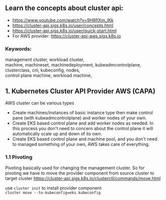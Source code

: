 ## Learn the concepts about cluster api:
* https://www.youtube.com/watch?v=9H8flXm_lKk
* https://cluster-api.sigs.k8s.io/user/concepts.html
* https://cluster-api.sigs.k8s.io/user/quick-start.html
* For AWS provider: https://cluster-api-aws.sigs.k8s.io

### Keywords:
management cluster, workload cluster, <br>
machine, machineset, machinedeployment, kubeadmcontrolplane, clusterclass, cni, kubeconfig, nodes, <br>
control plane machine, workload machine, <br>

## 1. Kubernetes Cluster API Provider AWS (CAPA)
AWS cluster can be various types
* Create machines/instances of basic instance type then make control pane (with kubeadmcontrolplane) and worker nodes of your own.
* Create EKS based control plane and add worker nodes as needed. In this process you don't need to concern about the control plane it will automatically scale up and down of its own.
* Create EKS based control plane and machine pool, and you don't need to managed something of your own, AWS takes care of everything.

### 1.1 Pivoting
Pivoting basically used for changing the management cluster. So for pivoting we have to move the provider component from source cluster to target cluster https://cluster-api.sigs.k8s.io/clusterctl/commands/move.html <br>

use `cluster init` to install provider component <br>
`cluster move --to-kubeconfig=eks.kubeconfig`